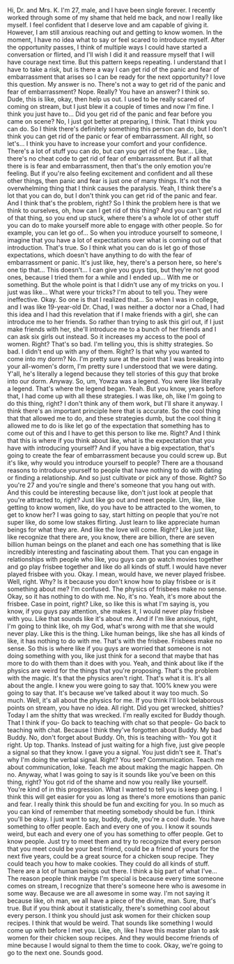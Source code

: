 Hi, Dr. and Mrs. K. I'm 27, male, and I have been single forever. I recently worked through some of my shame that held me back, and now I really like myself. I feel confident that I deserve love and am capable of giving it. However, I am still anxious reaching out and getting to know women. In the moment, I have no idea what to say or feel scared to introduce myself. After the opportunity passes, I think of multiple ways I could have started a conversation or flirted, and I'll wish I did it and reassure myself that I will have courage next time. But this pattern keeps repeating. I understand that I have to take a risk, but is there a way I can get rid of the panic and fear of embarrassment that arises so I can be ready for the next opportunity? I love this question. My answer is no. There's not a way to get rid of the panic and fear of embarrassment? Nope. Really? You have an answer? I think so. Dude, this is like, okay, then help us out. I used to be really scared of coming on stream, but I just blew it a couple of times and now I'm fine. I think you just have to... Did you get rid of the panic and fear before you came on scene? No, I just got better at preparing, I think. That I think you can do. So I think there's definitely something this person can do, but I don't think you can get rid of the panic or fear of embarrassment. All right, so let's... I think you have to increase your comfort and your confidence. There's a lot of stuff you can do, but can you get rid of the fear... Like, there's no cheat code to get rid of fear of embarrassment. But if all that there is is fear and embarrassment, then that's the only emotion you're feeling. But if you're also feeling excitement and confident and all these other things, then panic and fear is just one of many things. It's not the overwhelming thing that I think causes the paralysis. Yeah, I think there's a lot that you can do, but I don't think you can get rid of the panic and fear. And I think that's the problem, right? So I think the problem here is that we think to ourselves, oh, how can I get rid of this thing? And you can't get rid of that thing, so you end up stuck, where there's a whole lot of other stuff you can do to make yourself more able to engage with other people. So for example, you can let go of... So when you introduce yourself to someone, I imagine that you have a lot of expectations over what is coming out of that introduction. That's true. So I think what you can do is let go of those expectations, which doesn't have anything to do with the fear of embarrassment or panic. It's just like, hey, there's a person here, so here's one tip that... This doesn't... I can give you guys tips, but they're not good ones, because I tried them for a while and I ended up... With me or something. But the whole point is that I didn't use any of my tricks on you. I just was like... What were your tricks? I'm about to tell you. They were ineffective. Okay. So one is that I realized that... So when I was in college, and I was like 19-year-old Dr. Chad, I was neither a doctor nor a Chad, I had this idea and I had this revelation that if I make friends with a girl, she can introduce me to her friends. So rather than trying to ask this girl out, if I just make friends with her, she'll introduce me to a bunch of her friends and I can ask six girls out instead. So it increases my access to the pool of women. Right? That's so bad. I'm telling you, this is shitty strategies. So bad. I didn't end up with any of them. Right? Is that why you wanted to come into my dorm? No. I'm pretty sure at the point that I was breaking into your all-women's dorm, I'm pretty sure I understood that we were dating. Y'all, he's literally a legend because they tell stories of this guy that broke into our dorm. Anyway. So, um, Yowza was a legend. You were like literally a legend. That's where the legend began. Yeah. But you know, years before that, I had come up with all these strategies. I was like, oh, like I'm going to do this thing, right? I don't think any of them work, but I'll share it anyway. I think there's an important principle here that is accurate. So the cool thing that that allowed me to do, and these strategies dumb, but the cool thing it allowed me to do is like let go of the expectation that something has to come out of this and I have to get this person to like me. Right? And I think that this is where if you think about like, what is the expectation that you have with introducing yourself? And if you have a big expectation, that's going to create the fear of embarrassment because you could screw up. But it's like, why would you introduce yourself to people? There are a thousand reasons to introduce yourself to people that have nothing to do with dating or finding a relationship. And so just cultivate or pick any of those. Right? So you're 27 and you're single and there's someone that you hang out with. And this could be interesting because like, don't just look at people that you're attracted to, right? Just like go out and meet people. Um, like, like getting to know women, like, do you have to be attracted to the women, to get to know her? I was going to say, start hitting on people that you're not super like, do some low stakes flirting. Just learn to like appreciate human beings for what they are. And like the love will come. Right? Like just like, like recognize that there are, you know, there are billion, there are seven billion human beings on the planet and each one has something that is like incredibly interesting and fascinating about them. That you can engage in relationships with people who like, you guys can go watch movies together and go play frisbee together and like do all kinds of stuff. I would have never played frisbee with you. Okay. I mean, would have, we never played frisbee. Well, right. Why? Is it because you don't know how to play frisbee or is it something about me? I'm confused. The physics of frisbees make no sense. Okay, so it has nothing to do with me. No, it's no. Yeah, it's more about the frisbee. Case in point, right? Like, so like this is what I'm saying is, you know, if you guys pay attention, she makes it, I would never play frisbee with you. Like that sounds like it's about me. And if I'm like anxious, right, I'm going to think like, oh my God, what's wrong with me that she would never play. Like this is the thing. Like human beings, like she has all kinds of like, it has nothing to do with me. That's with the frisbee. Frisbees make no sense. So this is where like if you guys are worried that someone is not doing something with you, like just think for a second that maybe that has more to do with them than it does with you. Yeah, and think about like if the physics are weird for the things that you're proposing. That's the problem with the magic. It's that the physics aren't right. That's what it is. It's all about the angle. I knew you were going to say that. 100% knew you were going to say that. It's because we've talked about it way too much. So much. Well, it's all about the physics for me. If you think I'll look belaborous points on stream, you have no idea. All right. Did you get wrecked, shitties? Today I am the shitty that was wrecked. I'm really excited for Buddy though. That I think if you- Go back to teaching with chat so that people- Go back to teaching with chat. Because I think they've forgotten about Buddy. My bad Buddy. No, don't forget about Buddy. Oh, this is teaching with- You got it right. Up top. Thanks. Instead of just waiting for a high five, just give people a signal so that they know. I gave you a signal. You just didn't see it. That's why I'm doing the verbal signal. Right? You see? Communication. Teach me about communication, Ioke. Teach me about making the magic happen. Oh no. Anyway, what I was going to say is it sounds like you've been on this thing, right? You got rid of the shame and now you really like yourself. You're kind of in this progression. What I wanted to tell you is keep going. I think this will get easier for you as long as there's more emotions than panic and fear. I really think this should be fun and exciting for you. In so much as you can kind of remember that meeting somebody should be fun. I think you'll be okay. I just want to say, buddy, dude, you're a cool dude. You have something to offer people. Each and every one of you. I know it sounds weird, but each and every one of you has something to offer people. Get to know people. Just try to meet them and try to recognize that every person that you meet could be your best friend, could be a friend of yours for the next five years, could be a great source for a chicken soup recipe. They could teach you how to make cookies. They could do all kinds of stuff. There are a lot of human beings out there. I think a big part of what I've... The reason people think maybe I'm special is because every time someone comes on stream, I recognize that there's someone here who is awesome in some way. Because we are all awesome in some way. I'm not saying it because like, oh man, we all have a piece of the divine, man. Sure, that's true. But if you think about it statistically, there's something cool about every person. I think you should just ask women for their chicken soup recipes. I think that would be weird. That sounds like something I would come up with before I met you. Like, oh, like I have this master plan to ask women for their chicken soup recipes. And they would become friends of mine because I would signal to them the time to cook. Okay, we're going to go to the next one. Sounds good.